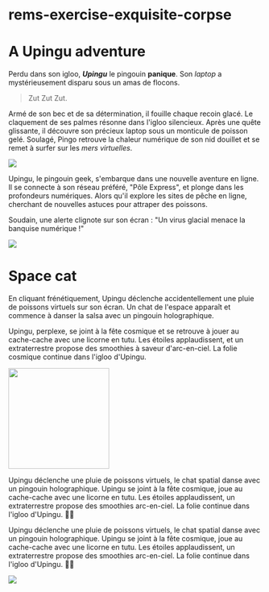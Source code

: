 # rems-exercise-exquisite-corpse


# A Upingu adventure

Perdu dans son igloo, **_Upingu_**  le pingouin **panique**. Son _laptop_ a mystérieusement disparu sous un amas de flocons.

>Zut Zut Zut.

Armé de son bec et de sa détermination, il fouille chaque recoin glacé. Le claquement de ses palmes résonne dans l'igloo silencieux. Après une quête glissante, il découvre son précieux laptop sous un monticule de poisson gelé. Soulagé, Pingo retrouve la chaleur numérique de son nid douillet et se remet à surfer sur les _mers virtuelles_.

<img src="https://media.giphy.com/media/v1.Y2lkPTc5MGI3NjExaXJ3ZWJsZmwyNjU1aTlnN2ZwOHhpcDhwdDI2eGRxY3k5b281cWJjdSZlcD12MV9pbnRlcm5hbF9naWZfYnlfaWQmY3Q9Zw/TnJ8ehzAWacHGY7Ogj/giphy.gif">


Upingu, le pingouin geek, s'embarque dans une nouvelle aventure en ligne. Il se connecte à son réseau préféré, "Pôle Express", et plonge dans les profondeurs numériques. Alors qu'il explore les sites de pêche en ligne, cherchant de nouvelles astuces pour attraper des poissons.

Soudain, une alerte clignote sur son écran : "Un virus glacial menace la banquise numérique !"

<img src="https://cdn.discordapp.com/attachments/1197827856013733938/1198910520795877526/DALLE_2024-01-22_09.41.11_-_Upingu_un_pingouin_geek_est_assis_devant_un_ordinateur_dans_un_paysage_de_banquise_numerique._Il_porte_des_lunettes_de_realite_virtuelle_et_est_ento.png?ex=65c09f6e&is=65ae2a6e&hm=c062a20a692d95bb60f6635d01aea57307f545236f2924acf570426b3623c435&">

# Space cat

En cliquant frénétiquement, Upingu déclenche accidentellement une pluie de poissons virtuels sur son écran. Un chat de l'espace apparaît et commence à danser la salsa avec un pingouin holographique.

Upingu, perplexe, se joint à la fête cosmique et se retrouve à jouer au cache-cache avec une licorne en tutu. Les étoiles applaudissent, et un extraterrestre propose des smoothies à saveur d'arc-en-ciel. La folie cosmique continue dans l'igloo d'Upingu.

<img src="https://external-content.duckduckgo.com/iu/?u=https%3A%2F%2Fmedia.giphy.com%2Fmedia%2FO0oQygeklvnX2%2Fgiphy.gif&f=1&nofb=1&ipt=851de68f030c72975b6f4af8faaccaa5779db5b376751c3968a0e1f227158506&ipo=images"  width="200"/>


Upingu déclenche une pluie de poissons virtuels, le chat spatial danse avec un pingouin holographique. Upingu se joint à la fête cosmique, joue au cache-cache avec une licorne en tutu. Les étoiles applaudissent, un extraterrestre propose des smoothies arc-en-ciel. La folie continue dans l'igloo d'Upingu. 🌌✨

<src ims= "https://media3.giphy.com/media/CopnbzBdGWvA1W1qiF/giphy.gif?cid=ecf05e477lbhjq3z1qmhxfzi9ox8bcohzo7g8rvv570n62um&ep=v1_gifs_search&rid=giphy.gif&ct=g">

Upingu déclenche une pluie de poissons virtuels, le chat spatial danse avec un pingouin holographique. Upingu se joint à la fête cosmique, joue au cache-cache avec une licorne en tutu. Les étoiles applaudissent, un extraterrestre propose des smoothies arc-en-ciel. La folie continue dans l'igloo d'Upingu. 🌌✨

<img src="https://media3.giphy.com/media/CopnbzBdGWvA1W1qiF/giphy.gif?cid=ecf05e477lbhjq3z1qmhxfzi9ox8bcohzo7g8rvv570n62um&ep=v1_gifs_search&rid=giphy.gif&ct=g">